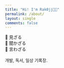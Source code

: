 ```yaml
---
title: "Hi! I'm Rak0jj👋🏻"
permalink: /about/
layout: single
comments: false
---
```


🙈 見ざる<br>🙉 聞かざる<br>🙊 言わざる<br><br>
개발, 독서, 일상 기록장.